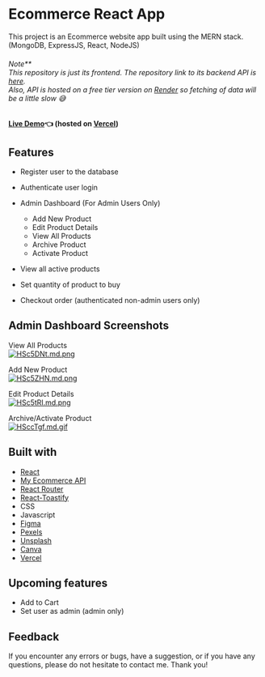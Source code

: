# Ecommerce React App

This project is an Ecommerce website app built using the MERN stack. (MongoDB, ExpressJS, React, NodeJS)
###### Note** <br/> This repository is just its frontend. The repository link to its backend API is [here](https://github.com/GITvoren/ecommerce-api). <br/> Also, API is hosted on a free tier version on [Render](https://render.com/) so fetching of data will be a little slow 😅

#### [Live Demo](https://detour-ecommerce.vercel.app/):point_left: (hosted on [Vercel](https://vercel.com/))








## Features
- Register user to the database
- Authenticate user login

- Admin Dashboard (For Admin Users Only)
  - Add New Product
  - Edit Product Details
  - View All Products
  - Archive Product
  - Activate Product
  
- View all active products
- Set quantity of product to buy
- Checkout order (authenticated non-admin users only)


## Admin Dashboard Screenshots

View All Products <br/> [![HSc5DNt.md.png](https://iili.io/HSc5DNt.md.png)](https://freeimage.host/i/HSc5DNt)

Add New Product <br/> [![HSc5ZHN.md.png](https://iili.io/HSc5ZHN.md.png)](https://freeimage.host/i/HSc5ZHN)

Edit Product Details <br/> [![HSc5tRI.md.png](https://iili.io/HSc5tRI.md.png)](https://freeimage.host/i/HSc5tRI)

Archive/Activate Product <br/> [![HSccTgf.md.gif](https://iili.io/HSccTgf.md.gif)](https://freeimage.host/i/HSccTgf)

## Built with


- [React](https://reactjs.org/)
- [My Ecommerce API](https://github.com/GITvoren/ecommerce-api)
- [React Router](https://reactrouter.com/)
- [React-Toastify](https://www.npmjs.com/package/react-toastify)
- CSS
- Javascript
- [Figma](https://figma.com/)
- [Pexels](https://www.pexels.com/)
- [Unsplash](https://unsplash.com/)
- [Canva](https://www.canva.com/en_ph/)
- [Vercel](https://vercel.com/)


## Upcoming features
- Add to Cart
- Set user as admin (admin only)

## Feedback
If you encounter any errors or bugs, have a suggestion, or if you have any questions, please do not hesitate to contact me. Thank you!

